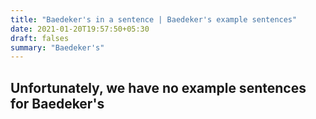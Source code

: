 ```yaml
---
title: "Baedeker's in a sentence | Baedeker's example sentences"
date: 2021-01-20T19:57:50+05:30
draft: falses
summary: "Baedeker's"
---
```

## Unfortunately, we have no example sentences for Baedeker's                 

